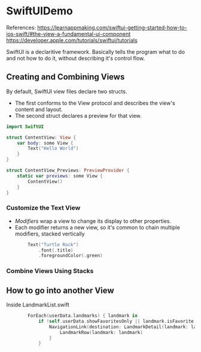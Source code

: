 # SwiftUIDemo

References:
https://learnappmaking.com/swiftui-getting-started-how-to-ios-swift/#the-view-a-fundamental-ui-component
https://developer.apple.com/tutorials/swiftui/tutorials

SwiftUI is a declaritive framework. Basically tells the program what to do and not how to do it, without describing it's control flow.

## Creating and Combining Views

By default, SwiftUI view files declare two structs. 
- The first conforms to the View protocol and describes the view's content and layout.
- The second struct declares a preview for that view.

```swift
import SwiftUI

struct ContentView: View {
    var body: some View {
        Text("Hello World")
    }
}

struct ContentView_Previews: PreviewProvider {
    static var previews: some View {
        ContentView()
    }
}
```

### Customize the Text View
- *Modifiers* wrap a view to change its display to other properties. 
- Each modifier returns a new view, so it's common to chain multiple modifiers, stacked vertically

```swift
        Text("Turtle Rock")
            .font(.title)
            .foregroundColor(.green)
```
### Combine Views Using Stacks

## How to go into another View

Inside LandmarkList.swift

```swift
        ForEach(userData.landmarks) { landmark in
            if !self.userData.showFavoritesOnly || landmark.isFavorite {
                NavigationLink(destination: LandmarkDetail(landmark: landmark)) {
                    LandmarkRow(landmark: landmark)
                }
            }
```

